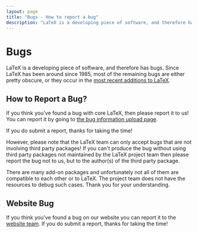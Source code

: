 ```yaml
---
layout: page
title: "Bugs - How to report a bug"
description: "LaTeX is a developing piece of software, and therefore has bugs. Learn how and where to report a bug in LaTeX or in third party packages."
---
```


# Bugs

LaTeX is a developing piece of software, and therefore has bugs. Since LaTeX has been around since 1985, most of the remaining bugs are either pretty obscure, or they occur in the [most recent additions to LaTeX]({{site.baseurl}}/news/).

## How to Report a Bug?

If you think you've found a bug with core LaTeX, then please report it to us! You can report it by going to [the bug information upload page]({{site.baseurl}}/bugs-upload/).

If you do submit a report, thanks for taking the time! 

However, please note that the LaTeX team can only accept bugs that are not involving third party packages! If you can't produce the bug without using third party packages not maintained by the LaTeX project team then please report the bug not to us, but to the author(s) of the third party package.

There are many add-on packages and unfortunately not all of them are compatible to each other or to LaTeX. The project team does not have the resources to debug such cases. Thank you for your understanding.

## Website Bug

If you think you've found a bug on our website you can report it to the [website team]({{site.baseurl}}/contact/#website-team). If you do submit a report, thanks for taking the time!
